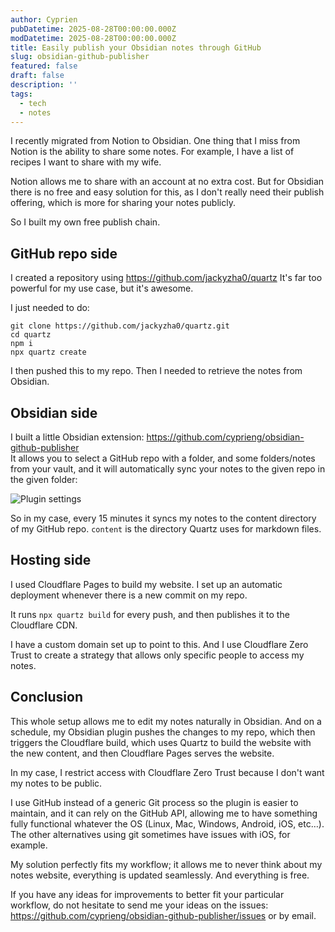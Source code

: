 ```yaml
---
author: Cyprien
pubDatetime: 2025-08-28T00:00:00.000Z
modDatetime: 2025-08-28T00:00:00.000Z
title: Easily publish your Obsidian notes through GitHub
slug: obsidian-github-publisher
featured: false
draft: false
description: ''
tags:
  - tech
  - notes
---
```

I recently migrated from Notion to Obsidian.
One thing that I miss from Notion is the ability to share some notes.
For example, I have a list of recipes I want to share with my wife.

Notion allows me to share with an account at no extra cost.
But for Obsidian there is no free and easy solution for this, as I don't really need their publish offering, which is more for sharing your notes publicly.

So I built my own free publish chain.

## GitHub repo side

I created a repository using <https://github.com/jackyzha0/quartz>
It's far too powerful for my use case, but it's awesome.

I just needed to do:

```shell
git clone https://github.com/jackyzha0/quartz.git
cd quartz
npm i
npx quartz create
```

I then pushed this to my repo.
Then I needed to retrieve the notes from Obsidian.

## Obsidian side

I built a little Obsidian extension: <https://github.com/cyprieng/obsidian-github-publisher>  
It allows you to select a GitHub repo with a folder, and some folders/notes from your vault, and it will automatically sync your notes to the given repo in the given folder:

![Plugin settings](assets/images/posts/2025/obsidian-github-publisher/settings.png)

So in my case, every 15 minutes it syncs my notes to the content directory of my GitHub repo.
`content` is the directory Quartz uses for markdown files.

## Hosting side

I used Cloudflare Pages to build my website.
I set up an automatic deployment whenever there is a new commit on my repo.

It runs `npx quartz build` for every push, and then publishes it to the Cloudflare CDN.

I have a custom domain set up to point to this. And I use Cloudflare Zero Trust to create a strategy that allows only specific people to access my notes.

## Conclusion

This whole setup allows me to edit my notes naturally in Obsidian.
And on a schedule, my Obsidian plugin pushes the changes to my repo, which then triggers the Cloudflare build, which uses Quartz to build the website with the new content, and then Cloudflare Pages serves the website.

In my case, I restrict access with Cloudflare Zero Trust because I don't want my notes to be public.

I use GitHub instead of a generic Git process so the plugin is easier to maintain, and it can rely on the GitHub API, allowing me to have something fully functional whatever the OS (Linux, Mac, Windows, Android, iOS, etc…). The other alternatives using git sometimes have issues with iOS, for example.

My solution perfectly fits my workflow; it allows me to never think about my notes website, everything is updated seamlessly. And everything is free.

If you have any ideas for improvements to better fit your particular workflow, do not hesitate to send me your ideas on the issues: <https://github.com/cyprieng/obsidian-github-publisher/issues> or by email.

